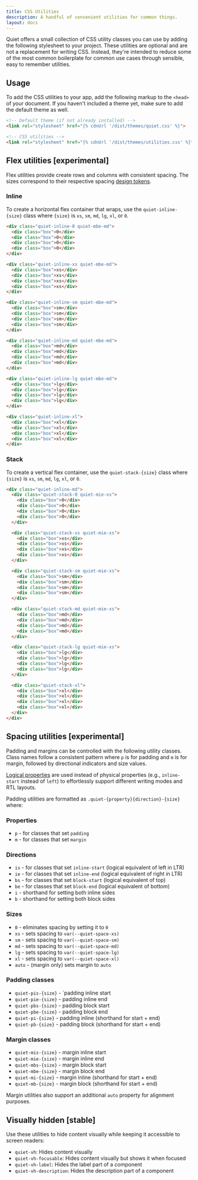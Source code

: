 ```yaml
---
title: CSS Utilities
description: A handful of convenient utilities for common things.
layout: docs
---
```


Quiet offers a small collection of CSS utility classes you can use by adding the following stylesheet to your project. These utilities are optional and are not a replacement for writing CSS. Instead, they're intended to reduce some of the most common boilerplate for common use cases through sensible, easy to remember utilities.

## Usage

To add the CSS utilities to your app, add the following markup to the `<head>` of your document. If you haven't included a theme yet, make sure to add the default theme as well.

```html
<!-- Default theme (if not already installed) -->
<link rel="stylesheet" href="{% cdnUrl '/dist/themes/quiet.css' %}">

<!-- CSS utilities -->
<link rel="stylesheet" href="{% cdnUrl '/dist/themes/utilities.css' %}">
```

## Flex utilities [experimental]

Flex utilities provide create rows and columns with consistent spacing. The sizes correspond to their respective spacing [design tokens](http://localhost:4000/docs/theming/#design-tokens).

### Inline

To create a horizontal flex container that wraps, use the `quiet-inline-{size}` class where `{size}` is `xs`, `sm`, `md`, `lg`, `xl`, or `0`.

```html {.example}
<div class="quiet-inline-0 quiet-mbe-md">
  <div class="box">0</div>
  <div class="box">0</div>
  <div class="box">0</div>
  <div class="box">0</div>
</div>

<div class="quiet-inline-xs quiet-mbe-md">
  <div class="box">xs</div>
  <div class="box">xs</div>
  <div class="box">xs</div>
  <div class="box">xs</div>
</div>

<div class="quiet-inline-sm quiet-mbe-md">
  <div class="box">sm</div>
  <div class="box">sm</div>
  <div class="box">sm</div>
  <div class="box">sm</div>
</div>

<div class="quiet-inline-md quiet-mbe-md">
  <div class="box">md</div>
  <div class="box">md</div>
  <div class="box">md</div>
  <div class="box">md</div>
</div>

<div class="quiet-inline-lg quiet-mbe-md">
  <div class="box">lg</div>
  <div class="box">lg</div>
  <div class="box">lg</div>
  <div class="box">lg</div>
</div>

<div class="quiet-inline-xl">
  <div class="box">xl</div>
  <div class="box">xl</div>
  <div class="box">xl</div>
  <div class="box">xl</div>
</div>
```

### Stack

To create a vertical flex container, use the `quiet-stack-{size}` class where `{size}` is `xs`, `sm`, `md`, `lg`, `xl`, or `0`.

```html {.example}
<div class="quiet-inline-md">
  <div class="quiet-stack-0 quiet-mie-xs">
    <div class="box">0</div>
    <div class="box">0</div>
    <div class="box">0</div>
    <div class="box">0</div>
  </div>

  <div class="quiet-stack-xs quiet-mie-xs">
    <div class="box">xs</div>
    <div class="box">xs</div>
    <div class="box">xs</div>
    <div class="box">xs</div>
  </div>

  <div class="quiet-stack-sm quiet-mie-xs">
    <div class="box">sm</div>
    <div class="box">sm</div>
    <div class="box">sm</div>
    <div class="box">sm</div>
  </div>

  <div class="quiet-stack-md quiet-mie-xs">
    <div class="box">md</div>
    <div class="box">md</div>
    <div class="box">md</div>
    <div class="box">md</div>
  </div>

  <div class="quiet-stack-lg quiet-mie-xs">
    <div class="box">lg</div>
    <div class="box">lg</div>
    <div class="box">lg</div>
    <div class="box">lg</div>
  </div>

  <div class="quiet-stack-xl">
    <div class="box">xl</div>
    <div class="box">xl</div>
    <div class="box">xl</div>
    <div class="box">xl</div>
  </div>
</div>
```

## Spacing utilities [experimental]

Padding and margins can be controlled with the following utility classes. Class names follow a consistent pattern where `p` is for padding and `m` is for margin, followed by directional indicators and size values.

[Logical properties](https://developer.mozilla.org/en-US/docs/Web/CSS/CSS_logical_properties_and_values) are used instead of physical properties (e.g., `inline-start` instead of `left`) to effortlessly support different writing modes and RTL layouts.

Padding utilities are formatted as `.quiet-{property}{direction}-{size}` where:

### Properties

- `p` - for classes that set `padding`
- `m` - for classes that set `margin`

### Directions

- `is` - for classes that set `inline-start` (logical equivalent of left in LTR)
- `ie` - for classes that set `inline-end` (logical equivalent of right in LTR)
- `bs` - for classes that set `block-start` (logical equivalent of top)
- `be` - for classes that set `block-end` (logical equivalent of bottom)
- `i` - shorthand for setting both inline sides
- `b` - shorthand for setting both block sides

### Sizes

- `0` - eliminates spacing by setting it to `0`
- `xs` - sets spacing to `var(--quiet-space-xs)`
- `sm` - sets spacing to `var(--quiet-space-sm)`
- `md` - sets spacing to `var(--quiet-space-md)`
- `lg` - sets spacing to `var(--quiet-space-lg)`
- `xl` - sets spacing to `var(--quiet-space-xl)`
- `auto` - (margin only) sets margin to `auto`

### Padding classes

- `quiet-pis-{size}` - `padding inline start
- `quiet-pie-{size}` - padding inline end
- `quiet-pbs-{size}` - padding block start
- `quiet-pbe-{size}` - padding block end
- `quiet-pi-{size}` - padding inline (shorthand for start + end)
- `quiet-pb-{size}` - padding block (shorthand for start + end)

### Margin classes

- `quiet-mis-{size}` - margin inline start
- `quiet-mie-{size}` - margin inline end
- `quiet-mbs-{size}` - margin block start
- `quiet-mbe-{size}` - margin block end
- `quiet-mi-{size}` - margin inline (shorthand for start + end)
- `quiet-mb-{size}` - margin block (shorthand for start + end)

Margin utilities also support an additional `auto` property for alignment purposes.

## Visually hidden [stable]

Use these utilities to hide content visually while keeping it accessible to screen readers:

- `quiet-vh`: Hides content visually
- `quiet-vh-focusable`: Hides content visually but shows it when focused
- `quiet-vh-label`: Hides the label part of a component
- `quiet-vh-description`: Hides the description part of a component

<!-- Demo styles -->
<style>
  .box {
    display: flex;
    width: 60px;
    height: 60px;
    align-items: center;
    justify-content: center;
    background-color: var(--quiet-primary-fill-mid);
    border-radius: var(--quiet-border-radius);
    color: var(--quiet-primary-text-on-mid);
    text-align: center;
    font-size: 0.875rem;
    line-height: 1.2;
  }
</style>
